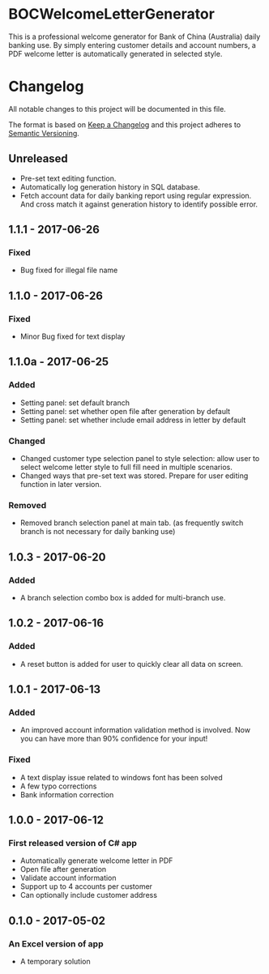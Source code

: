 # BOCWelcomeLetterGenerator
This is a professional welcome generator for Bank of China (Australia) daily banking use. 
By simply entering customer details and account numbers, a PDF welcome letter is automatically generated in selected style.

# Changelog
All notable changes to this project will be documented in this file.

The format is based on [Keep a Changelog](http://keepachangelog.com/en/1.0.0/)
and this project adheres to [Semantic Versioning](http://semver.org/spec/v2.0.0.html).

## Unreleased
- Pre-set text editing function.
- Automatically log generation history in SQL database.
- Fetch account data for daily banking report using regular expression. And cross match it against generation history to identify possible error.

## 1.1.1 - 2017-06-26
### Fixed
- Bug fixed for illegal file name

## 1.1.0 - 2017-06-26
### Fixed
- Minor Bug fixed for text display

## 1.1.0a - 2017-06-25
### Added
- Setting panel: set default branch 
- Setting panel: set whether open file after generation by default
- Setting panel: set whether include email address in letter by default

### Changed
- Changed customer type selection panel to style selection: allow user to select welcome letter style to full fill need in multiple scenarios.
- Changed ways that pre-set text was stored. Prepare for user editing function in later version.

### Removed
- Removed branch selection panel at main tab. (as frequently switch branch is not necessary for daily banking use)

## 1.0.3 - 2017-06-20
### Added
- A branch selection combo box is added for multi-branch use.

## 1.0.2 - 2017-06-16
### Added
- A reset button is added for user to quickly clear all data on screen.

## 1.0.1 - 2017-06-13
### Added
- An improved account information validation method is involved. Now you can have more than 90% confidence for your input!

### Fixed
- A text display issue related to windows font has been solved
- A few typo corrections
- Bank information correction

## 1.0.0 - 2017-06-12
### First released version of C# app
- Automatically generate welcome letter in PDF
- Open file after generation
- Validate account information
- Support up to 4 accounts per customer
- Can optionally include customer address

## 0.1.0 - 2017-05-02
### An Excel version of app
- A temporary solution


